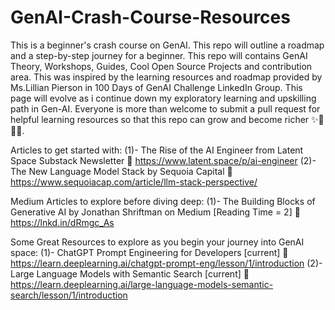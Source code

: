 # GenAI-Crash-Course-Resources
This is a beginner's crash course on GenAI. This repo will outline a roadmap and a step-by-step journey for a beginner. This repo will contains GenAI Theory, Workshops, Guides, Cool Open Source Projects and contribution area. This was inspired by the learning resources and roadmap provided by Ms.Lillian Pierson in 100 Days of GenAI Challenge LinkedIn Group. This page will evolve as i continue down my exploratory learning and upskilling path in Gen-AI. Everyone is more than welcome to submit a pull request for helpful learning resources so that this repo can grow and become richer ✨🎉🎐🎨.

Articles to get started with:
(1)- The Rise of the AI Engineer from Latent Space Substack Newsletter
      🎐 https://www.latent.space/p/ai-engineer
(2)- The New Language Model Stack by Sequoia Capital
      🎐 https://www.sequoiacap.com/article/llm-stack-perspective/

Medium Articles to explore before diving deep:
(1)- The Building Blocks of Generative AI by Jonathan Shriftman on Medium [Reading Time = 2]
      🎐 https://lnkd.in/dRmgc_As

Some Great Resources to explore as you begin your journey into GenAI space:
(1)- ChatGPT Prompt Engineering for Developers [current]
      🎐 https://learn.deeplearning.ai/chatgpt-prompt-eng/lesson/1/introduction
(2)- Large Language Models with Semantic Search [current]
      🎐https://learn.deeplearning.ai/large-language-models-semantic-search/lesson/1/introduction

